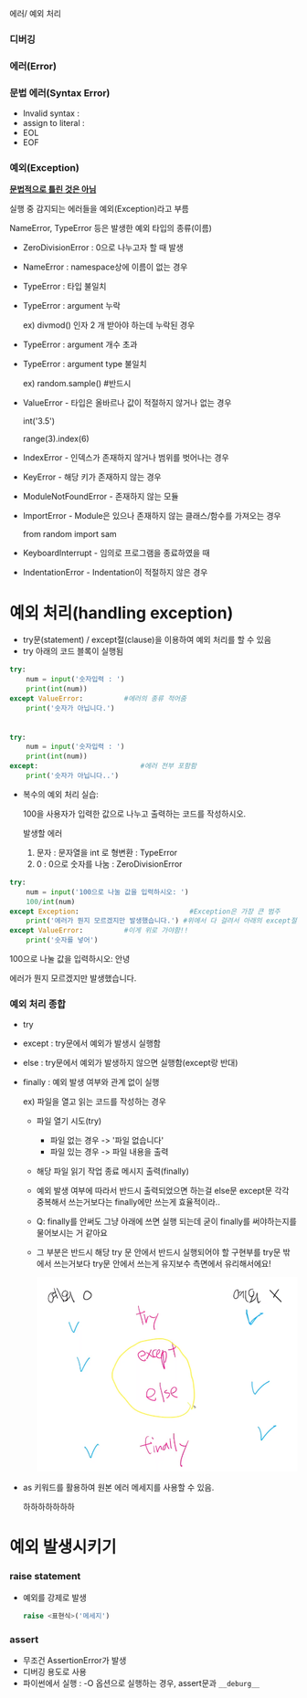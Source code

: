에러/ 예외 처리



### 디버깅

### 에러(Error)

### 문법 에러(Syntax Error)

- Invalid syntax :
- assign to literal :
- EOL
- EOF 



### 예외(Exception)

**<u>문법적으로 틀린 것은 아님</u>**

실행 중 감지되는 에러들을 예외(Exception)라고 부름

NameError, TypeError 등은 발생한 예외 타입의 종류(이름)



- ZeroDivisionError : 0으로 나누고자 할 때 발생

- NameError : namespace상에 이름이 없는 경우

- TypeError : 타입 불일치

- TypeError : argument 누락

  ex) divmod() 인자 2 개 받아야 하는데 누락된 경우

- TypeError : argument 개수 초과

- TypeError : argument type 불일치

  ex) random.sample() #반드시 

- ValueError - 타입은 올바르나 값이 적절하지 않거나 없는 경우

  int('3.5')

  range(3).index(6)

- IndexError - 인덱스가 존재하지 않거나 범위를 벗어나는 경우

- KeyError - 해당 키가 존재하지 않는 경우

- ModuleNotFoundError - 존재하지 않는 모듈

- ImportError - Module은 있으나 존재하지 않는 클래스/함수를 가져오는 경우

  from random import sam

- KeyboardInterrupt - 임의로 프로그램을 종료하였을 때

- IndentationError - Indentation이 적절하지 않은 경우





# 예외 처리(handling exception)

- try문(statement) / except절(clause)을 이용하여 예외 처리를 할 수 있음
- try 아래의 코드 블록이 실행됨

```python
try:
    num = input('숫자입력 : ')
    print(int(num))
except ValueError:   		#에러의 종류 적어줌
    print('숫자가 아닙니다.')
    
    
try:
    num = input('숫자입력 : ')
    print(int(num))
except:   						#에러 전부 포함함 
    print('숫자가 아닙니다..')
```



- 복수의 예외 처리 실습:

  100을 사용자가 입력한 값으로 나누고 출력하는 코드를 작성하시오.

  발생할 에러

  1. 문자 : 문자열을 int 로 형변환 : TypeError
  2. 0 : 0으로 숫자를 나눔 : ZeroDivisionError 

```python
try:
    num = input('100으로 나눌 값을 입력하시오: ')
    100/int(num)
except Exception:   						#Exception은 가장 큰 범주 
    print('에러가 뭔지 모르겠지만 발생했습니다.') #위에서 다 걸려서 아래의 except절은 실행 안 됨.. 
except ValueError: 			#이게 위로 가야함!! 
    print('숫자를 넣어')
```

100으로 나눌 값을 입력하시오: 안녕

에러가 뭔지 모르겠지만 발생했습니다.



### 예외 처리 종합

- try

- except : try문에서 예외가 발생시 실행함

- else : try문에서 예외가 발생하지 않으면 실행함(except랑 반대)

- finally : 예외 발생 여부와 관계 없이 실행

  ex) 파일을 열고 읽는 코드를 작성하는 경우

  - 파일 열기 시도(try)

    - 파일 없는 경우 -> '파일 없습니다'
    - 파일 있는 경우 -> 파일 내용을 출력

  - 해당 파일 읽기 작업 종료 메시지 출력(finally)

  -  예외 발생 여부에 따라서 반드시 출력되었으면 하는걸 else문 except문 각각 중복해서 쓰는거보다는 finally에만 쓰는게 효율적이라..

  - Q: finally를 안써도 그냥 아래에 쓰면 실행 되는데 굳이 finally를 써야하는지를 물어보시는 거 같아요

  - 그 부분은 반드시 해당 try 문 안에서 반드시 실행되어야 할 구현부를 try문 밖에서 쓰는거보다 try문 안에서 쓰는게 유지보수 측면에서 유리해서에요!

    ![image-20210721154151470](210721_error_exception.assets/image-20210721154151470.png)

- as 키워드를 활용하여 원본 에러 메세지를 사용할 수 있음.

  하하하하하하하





# 예외 발생시키기

### raise statement

- 예외를 강제로 발생

  ```python
  raise <표현식>('메세지')
  ```

### assert

- 무조건 AssertionError가 발생
- 디버깅 용도로 사용
- 파이썬에서 실행 : -O 옵션으로 실행하는 경우, assert문과 `__deburg__` 



